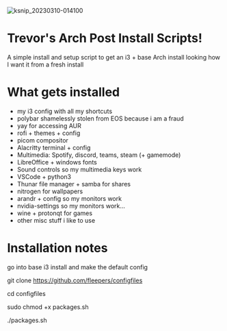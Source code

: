 ![ksnip_20230310-014100](https://user-images.githubusercontent.com/57987329/224201804-a1656cd6-fbe5-4122-a6fc-bc587d7e0f35.png)
# Trevor's Arch Post Install Scripts!
A simple install and setup script to get an i3 + base Arch install looking how I want it from a fresh install
# What gets installed
- my i3 config with all my shortcuts
- polybar shamelessly stolen from EOS because i am a fraud
- yay for accessing AUR
- rofi + themes + config
- picom compositor
- Alacritty terminal + config
- Multimedia: Spotify, discord, teams, steam (+ gamemode)
- LibreOffice + windows fonts
- Sound controls so my multimedia keys work
- VSCode + python3
- Thunar file manager + samba for shares
- nitrogen for wallpapers
- arandr + config so my monitors work
- nvidia-settings so my monitors work...
- wine + protonqt for games
- other misc stuff i like to use
# Installation notes
go into base i3 install and make the default config

git clone https://github.com/fleepers/configfiles

cd configfiles

sudo chmod +x packages.sh

./packages.sh
